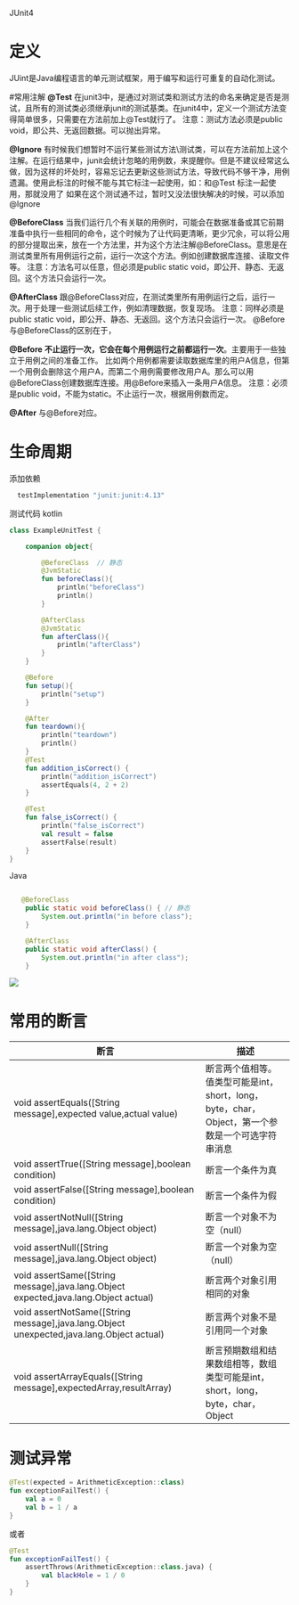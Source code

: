 JUnit4

# 定义
JUint是Java编程语言的单元测试框架，用于编写和运行可重复的自动化测试。


#常用注解
**@Test**
 在junit3中，是通过对测试类和测试方法的命名来确定是否是测试，且所有的测试类必须继承junit的测试基类。在junit4中，定义一个测试方法变得简单很多，只需要在方法前加上@Test就行了。 注意：测试方法必须是public  void，即公共、无返回数据。可以抛出异常。 
 
**@Ignore**
有时候我们想暂时不运行某些测试方法\测试类，可以在方法前加上这个注解。在运行结果中，junit会统计忽略的用例数，来提醒你。但是不建议经常这么做，因为这样的坏处时，容易忘记去更新这些测试方法，导致代码不够干净，用例遗漏。使用此标注的时候不能与其它标注一起使用，如：和@Test 标注一起使用，那就没用了 
如果在这个测试通不过，暂时又没法很快解决的时候，可以添加 @Ignore



**@BeforeClass**
 当我们运行几个有关联的用例时，可能会在数据准备或其它前期准备中执行一些相同的命令，这个时候为了让代码更清晰，更少冗余，可以将公用的部分提取出来，放在一个方法里，并为这个方法注解@BeforeClass。意思是在测试类里所有用例运行之前，运行一次这个方法。例如创建数据库连接、读取文件等。 注意：方法名可以任意，但必须是public static void，即公开、静态、无返回。这个方法只会运行一次。 
 
**@AfterClass**
跟@BeforeClass对应，在测试类里所有用例运行之后，运行一次。用于处理一些测试后续工作，例如清理数据，恢复现场。 注意：同样必须是public static void，即公开、静态、无返回。这个方法只会运行一次。 @Before 与@BeforeClass的区别在于，

**@Before**
**不止运行一次，它会在每个用例运行之前都运行一次**。主要用于一些独立于用例之间的准备工作。 比如两个用例都需要读取数据库里的用户A信息，但第一个用例会删除这个用户A，而第二个用例需要修改用户A。那么可以用@BeforeClass创建数据库连接。用@Before来插入一条用户A信息。 注意：必须是public void，不能为static。不止运行一次，根据用例数而定。 

**@After**
与@Before对应。


# 生命周期
添加依赖

```gradle
  testImplementation "junit:junit:4.13"
```

测试代码
kotlin
```kotlin
class ExampleUnitTest {

    companion object{

        @BeforeClass  // 静态
        @JvmStatic
        fun beforeClass(){
            println("beforeClass")
            println()
        }

        @AfterClass
        @JvmStatic
        fun afterClass(){
            println("afterClass")
        }
    }

    @Before
    fun setup(){
        println("setup")
    }

    @After
    fun teardown(){
        println("teardown")
        println()
    }
    @Test
    fun addition_isCorrect() {
        println("addition_isCorrect")
        assertEquals(4, 2 + 2)
    }

    @Test
    fun false_isCorrect() {
        println("false_isCorrect")
        val result = false
        assertFalse(result)
    }
}

```

Java

```java

   @BeforeClass
    public static void beforeClass() { // 静态
        System.out.println("in before class");
    }

    @AfterClass
    public static void afterClass() {
        System.out.println("in after class");
    }
```

<img src="imag/android_test_7.png"/>

# 常用的断言


| 断言 | 描述 |
| --- | --- | 
| void assertEquals([String message],expected value,actual value) |    断言两个值相等。值类型可能是int，short，long，byte，char，Object，第一个参数是一个可选字符串消息 |
|void assertTrue([String message],boolean condition) | 断言一个条件为真|
| void assertFalse([String message],boolean condition) | 断言一个条件为假 |
|void assertNotNull([String message],java.lang.Object object)|断言一个对象不为空（null）|
|void assertNull([String message],java.lang.Object object)|断言一个对象为空（null）|
| void assertSame([String message],java.lang.Object expected,java.lang.Object actual)| 断言两个对象引用相同的对象 |
| void assertNotSame([String message],java.lang.Object unexpected,java.lang.Object actual)| 断言两个对象不是引用同一个对象|
|void assertArrayEquals([String message],expectedArray,resultArray)| 断言预期数组和结果数组相等，数组类型可能是int，short，long，byte，char，Object|

        
# 测试异常

```kotlin
@Test(expected = ArithmeticException::class)
fun exceptionFailTest() {
    val a = 0
    val b = 1 / a
}
```

或者

```kotlin
@Test
fun exceptionFailTest() {
    assertThrows(ArithmeticException::class.java) {
        val blackHole = 1 / 0
    }
}
```



